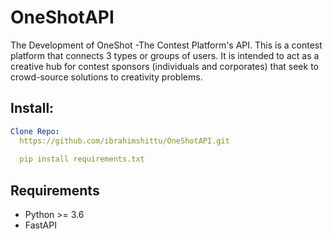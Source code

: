 # OneShotAPI
The Development of OneShot -The Contest Platform's API. This is a contest platform that connects 3 types or groups of users. It is intended to act as a creative hub for contest sponsors (individuals and corporates) that seek to crowd-source solutions to creativity problems. 

## Install:

```yaml
Clone Repo:
  https://github.com/ibrahimshittu/OneShotAPI.git
  
  pip install requirements.txt
```
## Requirements

- Python >= 3.6 
- FastAPI
